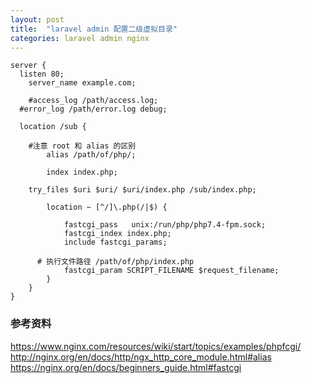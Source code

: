 ```yaml
---
layout: post
title:  "laravel admin 配置二级虚拟目录"
categories: laravel admin nginx
---
```



```
server {
  listen 80;
	server_name example.com;

	#access_log /path/access.log;
  #error_log /path/error.log debug;

  location /sub {

    #注意 root 和 alias 的区别
		alias /path/of/php/;

		index index.php;

    try_files $uri $uri/ $uri/index.php /sub/index.php;

		location ~ [^/]\.php(/|$) {

 			fastcgi_pass   unix:/run/php/php7.4-fpm.sock;
 			fastcgi_index index.php;
			include fastcgi_params;

      # 执行文件路径 /path/of/php/index.php
			fastcgi_param SCRIPT_FILENAME $request_filename;
		}
	}
}
```

### 参考资料
https://www.nginx.com/resources/wiki/start/topics/examples/phpfcgi/
http://nginx.org/en/docs/http/ngx_http_core_module.html#alias
https://nginx.org/en/docs/beginners_guide.html#fastcgi
